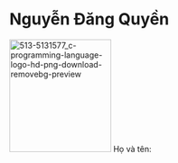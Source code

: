 <h1>Nguyễn Đăng Quyền</h1>
<img width="180" height="200" alt="513-5131577_c-programming-language-logo-hd-png-download-removebg-preview" src="https://github.com/user-attachments/assets/d79dedf9-0164-4fb8-9c93-93923e9452d9" 
  relign="left" /> Họ và tên:








